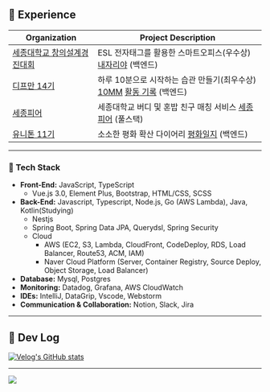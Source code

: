 
<!--
<br/>
 
[![Anurag's github stats](https://github-readme-stats.vercel.app/api?username=uiurihappy&show_icons=true&theme=vuefy)](https://github.com/uiurihappy/uiurihappy)
[![Top Langs](https://github-readme-stats.vercel.app/api/top-langs/?username=uiurihappy&layout=compact&langs_count=8&theme=white)](https://github.com/uiurihappy?tab=repositories&q=&type=&language=java&sort=)
-->


<!-- <a href="https://ybchar.notion.site/Yunbeom-d81729a2f1be49b3bda27137726f23d9"> DevLog Notion</a> <br/> -->
<!--
<a href="https://github.com/devxb/gitanimals">
  <img src="https://render.gitanimals.org/lines/uiurihappy" width="1000" height="120"/>
</a>
-->

## 🚀 Experience
| Organization                                                                                           | Project Description                                                                                                                |
|------------------------------------------------------------------------------------------------------|----------------------------------------------------------------------------------------------------------------------------|
| [세종대학교 창의설계경진대회](https://github.com/team-asos/asos-server)                                | ESL 전자태그를 활용한 스마트오피스(우수상) [내자리야](https://youtu.be/YBxEm7mVuEE?si=vnolbVn3ordreFSd) (백엔드)              |
| [디프만 14기](https://github.com/depromeet/10mm-server)                                                | 하루 10분으로 시작하는 습관 만들기(최우수상) [10MM](https://info.10mm.today/) [활동 기록](https://velog.io/@uiurihappy/series/%EB%94%94%ED%94%84%EB%A7%8C-14%EA%B8%B0) (백엔드) |
| [세종피어](https://github.com/SejongPeer/SejongPeer-back)                                              | 세종대학교 버디 및 혼밥 친구 매칭 서비스 [세종피어](https://sejongpeer.co.kr) (풀스택)                                             |
| [유니톤 11기](https://github.com/T1F5)                                              | 소소한 평화 확산 다이어리 [평화일지](https://daybook.site) (백엔드)                                             |

---


### 📝 Tech Stack
- **Front-End:** JavaScript, TypeScript
    - Vue.js 3.0, Element Plus, Bootstrap, HTML/CSS, SCSS
- **Back-End:** Javascript, Typescript, Node.js, Go (AWS Lambda), Java, Kotlin(Studying)
    - Nestjs
    - Spring Boot, Spring Data JPA, Querydsl, Spring Security
    - Cloud
        - AWS (EC2, S3, Lambda, CloudFront, CodeDeploy, RDS, Load Balancer, Route53, ACM, IAM)
        - Naver Cloud Platform (Server, Container Registry, Source Deploy, Object Storage, Load Balancer)
- **Database:** Mysql, Postgres
- **Monitoring:** Datadog, Grafana, AWS CloudWatch
- **IDEs:** IntelliJ, DataGrip, Vscode, Webstorm
- **Communication & Collaboration:** Notion, Slack, Jira

---
## 📝 Dev Log
[![Velog's GitHub stats](https://velog-readme-stats.vercel.app/api?name=uiurihappy)](https://velog.io/@uiurihappy)

---
<a href="https://github.com/devxb/gitanimals">
  <img src="https://render.gitanimals.org/farms/uiurihappy"/>
</a>

